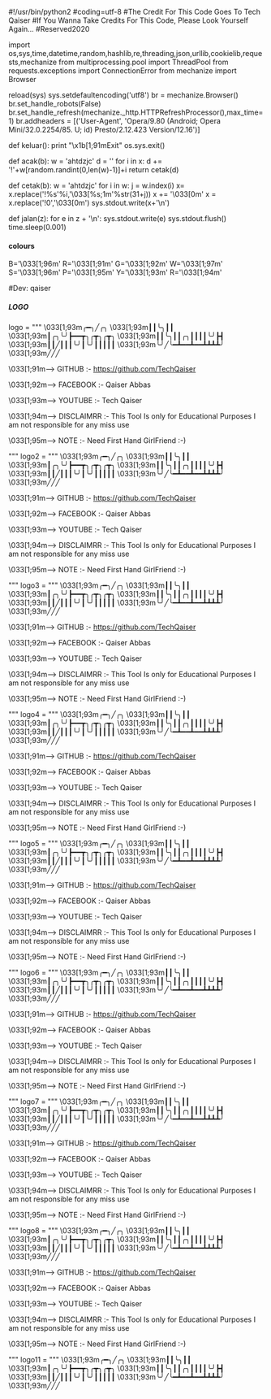 #!/usr/bin/python2
#coding=utf-8
#The Credit For This Code Goes To Tech Qaiser
#If You Wanna Take Credits For This Code, Please Look Yourself Again...
#Reserved2020


import os,sys,time,datetime,random,hashlib,re,threading,json,urllib,cookielib,requests,mechanize
from multiprocessing.pool import ThreadPool
from requests.exceptions import ConnectionError
from mechanize import Browser


reload(sys)
sys.setdefaultencoding('utf8')
br = mechanize.Browser()
br.set_handle_robots(False)
br.set_handle_refresh(mechanize._http.HTTPRefreshProcessor(),max_time=1)
br.addheaders = [('User-Agent', 'Opera/9.80 (Android; Opera Mini/32.0.2254/85. U; id) Presto/2.12.423 Version/12.16')]

def keluar():
	print "\x1b[1;91mExit"
	os.sys.exit()

def acak(b):
    w = 'ahtdzjc'
    d = ''
    for i in x:
        d += '!'+w[random.randint(0,len(w)-1)]+i
    return cetak(d)


def cetak(b):
    w = 'ahtdzjc'
    for i in w:
        j = w.index(i)
        x= x.replace('!%s'%i,'\033[%s;1m'%str(31+j))
    x += '\033[0m'
    x = x.replace('!0','\033[0m')
    sys.stdout.write(x+'\n')


def jalan(z):
	for e in z + '\n':
		sys.stdout.write(e)
		sys.stdout.flush()
		time.sleep(0.001)

#### colours ####
B='\033[1;96m'
R='\033[1;91m'
G='\033[1;92m'
W='\033[1;97m'
S='\033[1;96m'
P='\033[1;95m'
Y='\033[1;93m'
R='\033[1;94m'

#Dev: qaiser
##### LOGO #####
logo = """
\033[1;93m╭━╮╱╭╮
\033[1;93m┃┃╰╮┃┃
\033[1;93m┃╭╮╰╯┣━━┳╮╭┳╮╭┳╮
\033[1;93m┃┃╰╮┃┃╭╮┃┃┃┃╰╯┣┫
\033[1;93m┃┃╱┃┃┃╰╯┃╰╯┃┃┃┃┃
\033[1;93m╰╯╱╰━┻━━┻━━┻┻┻┻╯
\033[1;93m╱╱╱

\033[1;91m--> GITHUB :- https://github.com/TechQaiser

\033[1;92m--> FACEBOOK :- Qaiser Abbas

\033[1;93m--> YOUTUBE :-  Tech Qaiser

\033[1;94m--> DISCLAIMRR :- This Tool Is only for Educational Purposes I am not responsible for any miss use

\033[1;95m--> NOTE  :- Need First Hand GirlFriend :-)

"""
logo2 = """
\033[1;93m╭━╮╱╭╮
\033[1;93m┃┃╰╮┃┃
\033[1;93m┃╭╮╰╯┣━━┳╮╭┳╮╭┳╮
\033[1;93m┃┃╰╮┃┃╭╮┃┃┃┃╰╯┣┫
\033[1;93m┃┃╱┃┃┃╰╯┃╰╯┃┃┃┃┃
\033[1;93m╰╯╱╰━┻━━┻━━┻┻┻┻╯
\033[1;93m╱╱╱

\033[1;91m--> GITHUB :- https://github.com/TechQaiser

\033[1;92m--> FACEBOOK :- Qaiser Abbas

\033[1;93m--> YOUTUBE :-  Tech Qaiser

\033[1;94m--> DISCLAIMRR :- This Tool Is only for Educational Purposes I am not responsible for any miss use

\033[1;95m--> NOTE  :- Need First Hand GirlFriend :-)

"""
logo3 = """
\033[1;93m╭━╮╱╭╮
\033[1;93m┃┃╰╮┃┃
\033[1;93m┃╭╮╰╯┣━━┳╮╭┳╮╭┳╮
\033[1;93m┃┃╰╮┃┃╭╮┃┃┃┃╰╯┣┫
\033[1;93m┃┃╱┃┃┃╰╯┃╰╯┃┃┃┃┃
\033[1;93m╰╯╱╰━┻━━┻━━┻┻┻┻╯
\033[1;93m╱╱╱

\033[1;91m--> GITHUB :- https://github.com/TechQaiser

\033[1;92m--> FACEBOOK :- Qaiser Abbas

\033[1;93m--> YOUTUBE :-  Tech Qaiser

\033[1;94m--> DISCLAIMRR :- This Tool Is only for Educational Purposes I am not responsible for any miss use

\033[1;95m--> NOTE  :- Need First Hand GirlFriend :-)

"""
logo4 = """
\033[1;93m╭━╮╱╭╮
\033[1;93m┃┃╰╮┃┃
\033[1;93m┃╭╮╰╯┣━━┳╮╭┳╮╭┳╮
\033[1;93m┃┃╰╮┃┃╭╮┃┃┃┃╰╯┣┫
\033[1;93m┃┃╱┃┃┃╰╯┃╰╯┃┃┃┃┃
\033[1;93m╰╯╱╰━┻━━┻━━┻┻┻┻╯
\033[1;93m╱╱╱

\033[1;91m--> GITHUB :- https://github.com/TechQaiser

\033[1;92m--> FACEBOOK :- Qaiser Abbas

\033[1;93m--> YOUTUBE :-  Tech Qaiser

\033[1;94m--> DISCLAIMRR :- This Tool Is only for Educational Purposes I am not responsible for any miss use

\033[1;95m--> NOTE  :- Need First Hand GirlFriend :-)

"""
logo5 = """
\033[1;93m╭━╮╱╭╮
\033[1;93m┃┃╰╮┃┃
\033[1;93m┃╭╮╰╯┣━━┳╮╭┳╮╭┳╮
\033[1;93m┃┃╰╮┃┃╭╮┃┃┃┃╰╯┣┫
\033[1;93m┃┃╱┃┃┃╰╯┃╰╯┃┃┃┃┃
\033[1;93m╰╯╱╰━┻━━┻━━┻┻┻┻╯
\033[1;93m╱╱╱

\033[1;91m--> GITHUB :- https://github.com/TechQaiser

\033[1;92m--> FACEBOOK :- Qaiser Abbas

\033[1;93m--> YOUTUBE :-  Tech Qaiser

\033[1;94m--> DISCLAIMRR :- This Tool Is only for Educational Purposes I am not responsible for any miss use

\033[1;95m--> NOTE  :- Need First Hand GirlFriend :-)

"""
logo6 = """
\033[1;93m╭━╮╱╭╮
\033[1;93m┃┃╰╮┃┃
\033[1;93m┃╭╮╰╯┣━━┳╮╭┳╮╭┳╮
\033[1;93m┃┃╰╮┃┃╭╮┃┃┃┃╰╯┣┫
\033[1;93m┃┃╱┃┃┃╰╯┃╰╯┃┃┃┃┃
\033[1;93m╰╯╱╰━┻━━┻━━┻┻┻┻╯
\033[1;93m╱╱╱

\033[1;91m--> GITHUB :- https://github.com/TechQaiser

\033[1;92m--> FACEBOOK :- Qaiser Abbas

\033[1;93m--> YOUTUBE :-  Tech Qaiser

\033[1;94m--> DISCLAIMRR :- This Tool Is only for Educational Purposes I am not responsible for any miss use

\033[1;95m--> NOTE  :- Need First Hand GirlFriend :-)

"""
logo7 = """
\033[1;93m╭━╮╱╭╮
\033[1;93m┃┃╰╮┃┃
\033[1;93m┃╭╮╰╯┣━━┳╮╭┳╮╭┳╮
\033[1;93m┃┃╰╮┃┃╭╮┃┃┃┃╰╯┣┫
\033[1;93m┃┃╱┃┃┃╰╯┃╰╯┃┃┃┃┃
\033[1;93m╰╯╱╰━┻━━┻━━┻┻┻┻╯
\033[1;93m╱╱╱

\033[1;91m--> GITHUB :- https://github.com/TechQaiser

\033[1;92m--> FACEBOOK :- Qaiser Abbas

\033[1;93m--> YOUTUBE :-  Tech Qaiser

\033[1;94m--> DISCLAIMRR :- This Tool Is only for Educational Purposes I am not responsible for any miss use

\033[1;95m--> NOTE  :- Need First Hand GirlFriend :-)

"""
logo8 = """
\033[1;93m╭━╮╱╭╮
\033[1;93m┃┃╰╮┃┃
\033[1;93m┃╭╮╰╯┣━━┳╮╭┳╮╭┳╮
\033[1;93m┃┃╰╮┃┃╭╮┃┃┃┃╰╯┣┫
\033[1;93m┃┃╱┃┃┃╰╯┃╰╯┃┃┃┃┃
\033[1;93m╰╯╱╰━┻━━┻━━┻┻┻┻╯
\033[1;93m╱╱╱

\033[1;91m--> GITHUB :- https://github.com/TechQaiser

\033[1;92m--> FACEBOOK :- Qaiser Abbas

\033[1;93m--> YOUTUBE :-  Tech Qaiser

\033[1;94m--> DISCLAIMRR :- This Tool Is only for Educational Purposes I am not responsible for any miss use

\033[1;95m--> NOTE  :- Need First Hand GirlFriend :-)

"""
logo11 = """
\033[1;93m╭━╮╱╭╮
\033[1;93m┃┃╰╮┃┃
\033[1;93m┃╭╮╰╯┣━━┳╮╭┳╮╭┳╮
\033[1;93m┃┃╰╮┃┃╭╮┃┃┃┃╰╯┣┫
\033[1;93m┃┃╱┃┃┃╰╯┃╰╯┃┃┃┃┃
\033[1;93m╰╯╱╰━┻━━┻━━┻┻┻┻╯
\033[1;93m╱╱╱
